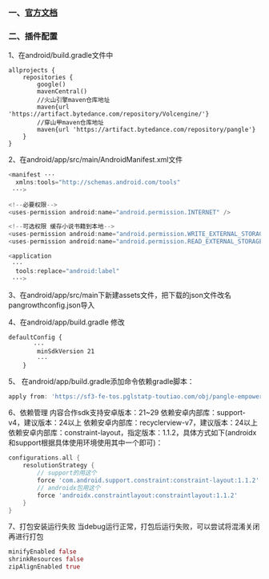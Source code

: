 ### 一、[官方文档](https://www.csjplatform.com/union/media/union/download/detail?id=81&osType=android)

### 二、插件配置
1、在android/build.gradle文件中
```
allprojects {
    repositories {
        google()
        mavenCentral()
        //火山引擎maven仓库地址
        maven{url 'https://artifact.bytedance.com/repository/Volcengine/'}
        //穿山甲maven仓库地址
        maven{url 'https://artifact.bytedance.com/repository/pangle'}
    }
}

```

2、在android/app/src/main/AndroidManifest.xml文件

```dart
<manifest ···
  xmlns:tools="http://schemas.android.com/tools"
 ···>
 
<!--必要权限-->
<uses-permission android:name="android.permission.INTERNET" />

<!--可选权限 缓存小说书籍到本地-->
<uses-permission android:name="android.permission.WRITE_EXTERNAL_STORAGE" />
<uses-permission android:name="android.permission.READ_EXTERNAL_STORAGE" />

<application
 ···
  tools:replace="android:label"
 ···>
```

3、在android/app/src/main下新建assets文件，把下载的json文件改名pangrowthconfig.json导入

4、在android/app/build.gradle 修改

```
defaultConfig {
       ···
        minSdkVersion 21
        ···
    }
```

5、 在android/app/build.gradle添加命令依赖gradle脚本：
```dart
apply from: 'https://sf3-fe-tos.pglstatp-toutiao.com/obj/pangle-empower/android/pangrowth_media/plugin_config.gradle'
```

6、依赖管理
内容合作sdk支持安卓版本：21~29
依赖安卓内部库：support-v4，建议版本：24以上
依赖安卓内部库：recyclerview-v7，建议版本：24以上
依赖安卓内部库：constraint-layout，指定版本：1.1.2，具体方式如下(androidx和support根据具体使用环境使用其中一个即可)：
```dart
configurations.all {
    resolutionStrategy {
        // support的用这个
        force 'com.android.support.constraint:constraint-layout:1.1.2'
        // androidx包用这个
        force 'androidx.constraintlayout:constraintlayout:1.1.2'
    }
}
```

7、打包安装运行失败
当debug运行正常，打包后运行失败，可以尝试将混淆关闭再进行打包
```dart
minifyEnabled false
shrinkResources false
zipAlignEnabled true
```

